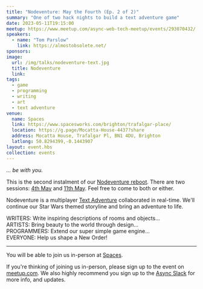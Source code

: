 ```yaml
---
title: "Nodeventure: May the Fourth (Ep. 2 of 2)"
summary: "One of two hack nights to build a text adventure game"
date: 2023-05-11T19:15:00
meetup: https://www.meetup.com/async-web-tech-meetup/events/293070432/
speakers:
  - name: "Tom Parslow"
    link: https://almostobsolete.net/
sponsors:
image:
  url: /img/talks/nodeventure-text.jpg
  title: Nodeventure
  link:
tags:
  - game
  - programming
  - writing
  - art
  - text adventure
venue:
  name: Spaces
  link: https://www.spacesworks.com/brighton/trafalgar-place/
  location: https://g.page/Mocatta-House-4437?share
  address: Mocatta House, Trafalgar Pl, BN1 4DU, Brighton
  latlong: 50.8294399,-0.1443907
layout: event.hbs
collection: events
---
```


_... be with you._

This is the second instalment of our [Nodeventure reboot][event-1]. There are two sessions: [4th May][event-1] and [11th May][event-2]. Feel free to come to both or either.

Nodeventure is a multiplayer [Text Adventure][ifiction] collaborated in real-time. We'll continue our Star Wars themed storyline and bring an adventure to life.

WRITERS: Write inspiring descriptions of rooms and objects...  
ARTISTS: Bring beauty to the world through design...  
PROGRAMMERS: Extend our super simple game engine...  
EVERYONE: Help us shape a New Order!

---

You will be able to join us in-person at [Spaces](https://www.spacesworks.com/brighton/trafalgar-place/).

If you're thinking of joining us in-person, please sign up to the event on [meetup.com](https://www.meetup.com/async-web-tech-meetup/events/293070432/). We also highly recommend you sign up to the [Async Slack](https://join.slack.com/t/asyncjs/shared_invite/zt-1aguxx86q-XjF_yWcFoJ8fyYYzoqgDaQ) for more info, and updates.

[ifiction]: https://en.wikipedia.org/wiki/Interactive_fiction
[event-1]: /nodeventure-may-the-fourth-ep1/
[event-2]: /nodeventure-may-the-fourth-ep2/
